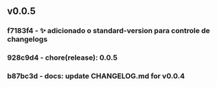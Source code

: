 
## v0.0.5

### f7183f4 - :sparkles: adicionado o standard-version para controle de changelogs

### 928c9d4 - chore(release): 0.0.5

### b87bc3d - docs: update CHANGELOG.md for v0.0.4
